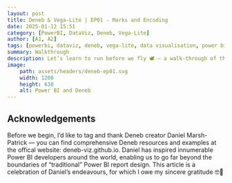 ```yaml
---
layout: post
title: Deneb & Vega-Lite | EP01 - Marks and Encoding
date: 2025-01-12 15:51
category: [PowerBI, DataViz, Deneb, Vega-Lite]
author: [A1, A2]
tags: [powerbi, dataviz, deneb, vega-lite, data visualisation, power bi walkthrough]
summary: Walkthrough
description: Let’s learn to run before we fly 🕊️ — a walk-through of the fundamental building blocks in Vega-Lite data viz development
image: 
    path: assets/headers/deneb-ep01.svg
    width: 1200
    height: 630
    alt: Power BI and Deneb
---
```


## Acknowledgements
Before we begin, I’d like to tag and thank Deneb creator Daniel Marsh-Patrick — you can find comprehensive Deneb resources and examples at the offical website: deneb-viz.github.io. Daniel has inspired innumerable Power BI developers around the world, enabling us to go far beyond the boundaries of “traditional” Power BI report design. This article is a celebration of Daniel’s endeavours, for which I owe my sincere gratitude 🤓🙌